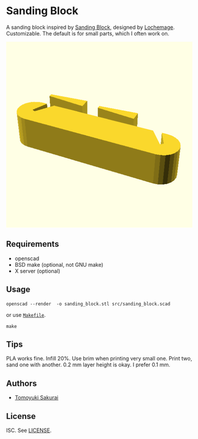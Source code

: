 # Sanding Block

A sanding block inspired by [Sanding Block](https://www.thingiverse.com/thing:23863/),
designed by [Lochemage](https://www.thingiverse.com/lochemage/designs).
Customizable. The default is for small parts, which I often work on.

![Image of the sanding block](assets/sanding_block.png)

## Requirements

- openscad
- BSD make (optional, not GNU make)
- X server (optional)

## Usage

```console
openscad --render  -o sanding_block.stl src/sanding_block.scad
```

or use [`Makefile`](Makefile).

```console
make
```

## Tips

PLA works fine. Infill 20%. Use brim when printing very small one. Print two,
sand one with another. 0.2 mm layer height is okay. I prefer 0.1 mm.

## Authors

- [Tomoyuki Sakurai](https://github.com/trombik)

## License

ISC. See [LICENSE](LICENSE).
